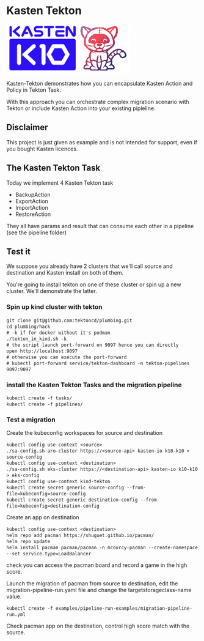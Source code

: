 # Kasten Tekton

![Kasten Tekton Logo](doc/media/kasten-tekton.png)

Kasten-Tekton demonstrates how you can encapsulate Kasten Action and Policy in Tekton Task. 

With this approach you can orchestrate complex migration scenario with Tekton or include Kasten Action into your
existing pipleline.

## Disclaimer 

This project is just given as example and is not intended for support, even if you bought Kasten licences.

## The Kasten Tekton Task 

Today we implement 4 Kasten Tekton task 

- BackupAction 
- ExportAction 
- ImportAction
- RestoreAction 

They all have params and result that can consume each other in a pipeline (see the pipeline folder)

## Test it 

We suppose you already have 2 clusters that we'll call source and destination and Kasten install on both of them. 

You're going to install tekton on one of these cluster or spin up a new cluster. We'll demonstrate the latter.

### Spin up kind cluster with tekton 

```
git clone git@github.com:tektoncd/plumbing.git
cd plumbing/hack 
# -k if for docker without it's podman
./tekton_in_kind.sh -k 
# the script launch port-forward on 9097 hence you can directly
open http://localhost:9097
# otherwise you can execute the port-forward 
# kubectl port-forward service/tekton-dashboard -n tekton-pipelines 9097:9097 
```

### install the Kasten Tekton Tasks and the migration pipeline

```
kubectl create -f tasks/
kubectl create -f pipelines/
```

### Test a migration

Create the kubeconfig workspaces for source and destination 

```
kubectl config use-context <source>
./sa-config.sh aro-cluster https://<source-api> kasten-io k10-k10 > source-config
kubectl config use-context <destination>
./sa-config.sh eks-cluster https://<destination-api> kasten-io k10-k10 > eks-config
kubectl config use-context kind-tekton
kubectl create secret generic source-config --from-file=kubeconfig=source-config
kubectl create secret generic destination-config --from-file=kubeconfig=destination-config
```

Create an app on destination
```
kubectl config use-context <destination>
helm repo add pacman https://shuguet.github.io/pacman/
helm repo update
helm install pacman pacman/pacman -n mcourcy-pacman --create-namespace --set service.type=LoadBalancer 
```

check you can access the pacman board and record a game in the high score.


Launch the migration of pacman from source to destination, edit the migration-pipeline-run.yaml file 
and change the targetstorageclass-name value.

```
kubectl create -f examples/pipeline-run-examples/migration-pipeline-run.yml
```

Check pacman app on the destination, control high score match with the source.